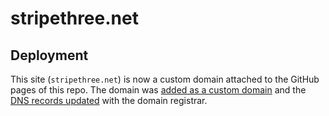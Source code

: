 # stripethree.net

## Deployment

This site (`stripethree.net`) is now a custom domain attached to the GitHub pages of this repo. The domain was [added as a custom domain](https://help.github.com/en/articles/adding-or-removing-a-custom-domain-for-your-github-pages-site#adding-or-removing-a-custom-domain) and the [DNS records updated](https://help.github.com/en/articles/setting-up-an-apex-domain#configuring-a-records-with-your-dns-provider) with the domain registrar.
